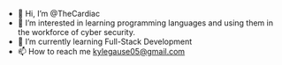 - 👋 Hi, I’m @TheCardiac
- 👀 I’m interested in learning programming languages and using them in the workforce of cyber security.
- 🌱 I’m currently learning Full-Stack Development
- 📫 How to reach me kylegause05@gmail.com
